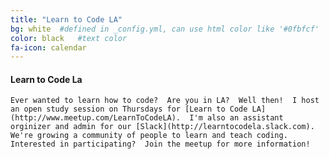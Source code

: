 ```yaml
---
title: "Learn to Code LA"
bg: white  #defined in _config.yml, can use html color like '#0fbfcf'
color: black   #text color
fa-icon: calendar
---
```


#### Learn to Code La

    Ever wanted to learn how to code?  Are you in LA?  Well then!  I host an open study session on Thursdays for [Learn to Code LA](http://www.meetup.com/LearnToCodeLA).  I'm also an assistant orginizer and admin for our [Slack](http://learntocodela.slack.com).  We're growing a community of people to learn and teach coding.  Interested in participating?  Join the meetup for more information!
